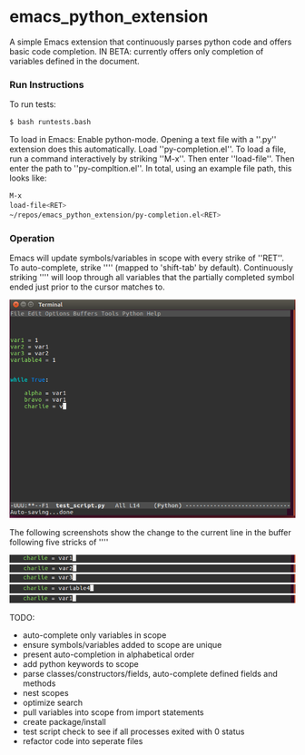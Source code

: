 # emacs_python_extension

A simple Emacs extension that continuously parses python code and offers basic code completion. IN BETA: currently offers only completion of variables defined in the document. 

### Run Instructions
To run tests:

```bash
$ bash runtests.bash

```

To load in Emacs:
Enable python-mode.  Opening a text file with a ''.py'' extension does this automatically.
Load ''py-completion.el''. To load a file, run a command interactively by striking ''M-x''.  Then enter ''load-file''. Then enter the path to ''py-compltion.el''. In total, using an example file path, this looks like: 

```bash
M-x
load-file<RET>
~/repos/emacs_python_extension/py-completion.el<RET>
```

### Operation
Emacs will update symbols/variables in scope with every strike of ''RET''. To auto-complete, strike ''<backtab>'' (mapped to 'shift-tab' by default). Continuously striking ''<backtab>'' will loop through all variables that the partially completed symbol ended just prior to the cursor matches to.


![UI View](/doc/screen_initial.png)

The following screenshots show the change to the current line in the buffer following five stricks of ''<backtab>''

![UI View](/doc/screen_auto_complete_1.png)
![UI View](/doc/screen_auto_complete_2.png)
![UI View](/doc/screen_auto_complete_3.png)
![UI View](/doc/screen_auto_complete_4.png)
![UI View](/doc/screen_auto_complete_1.png)


TODO:
- auto-complete only variables in scope
- ensure symbols/variables added to scope are unique
- present auto-completion in alphabetical order
- add python keywords to scope
- parse classes/constructors/fields, auto-complete defined fields and methods
- nest scopes
- optimize search
- pull variables into scope from import statements
- create package/install
- test script check to see if all processes exited with 0 status
- refactor code into seperate files
